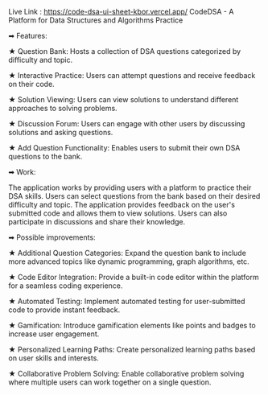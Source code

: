 Live Link : https://code-dsa-ui-sheet-kbor.vercel.app/
CodeDSA - A Platform for Data Structures and Algorithms Practice

➡ Features:

★ Question Bank: Hosts a collection of DSA questions categorized by difficulty and topic.

★ Interactive Practice: Users can attempt questions and receive feedback on their code.

★ Solution Viewing: Users can view solutions to understand different approaches to solving problems.

★ Discussion Forum: Users can engage with other users by discussing solutions and asking questions.

★ Add Question Functionality: Enables users to submit their own DSA questions to the bank.


➡ Work:

The application works by providing users with a platform to practice their DSA skills. Users can select questions from the bank based on their desired difficulty and topic. The application provides feedback on the user's submitted code and allows them to view solutions. Users can also participate in discussions and share their knowledge.

➡ Possible improvements:

★ Additional Question Categories: Expand the question bank to include more advanced topics like dynamic programming, graph algorithms, etc.

★ Code Editor Integration: Provide a built-in code editor within the platform for a seamless coding experience.

★ Automated Testing: Implement automated testing for user-submitted code to provide instant feedback.

★ Gamification: Introduce gamification elements like points and badges to increase user engagement.

★ Personalized Learning Paths: Create personalized learning paths based on user skills and interests.

★ Collaborative Problem Solving: Enable collaborative problem solving where multiple users can work together on a single question.
